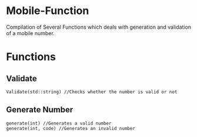 # **Mobile-Function**

Compilation of Several Functions which deals with generation and validation of a mobile number.

# Functions

## Validate
    Validate(std::string) //Checks whether the number is valid or not

## Generate Number
    generate(int) //Generates a valid number
    generate(int, code) //Generates an invalid number